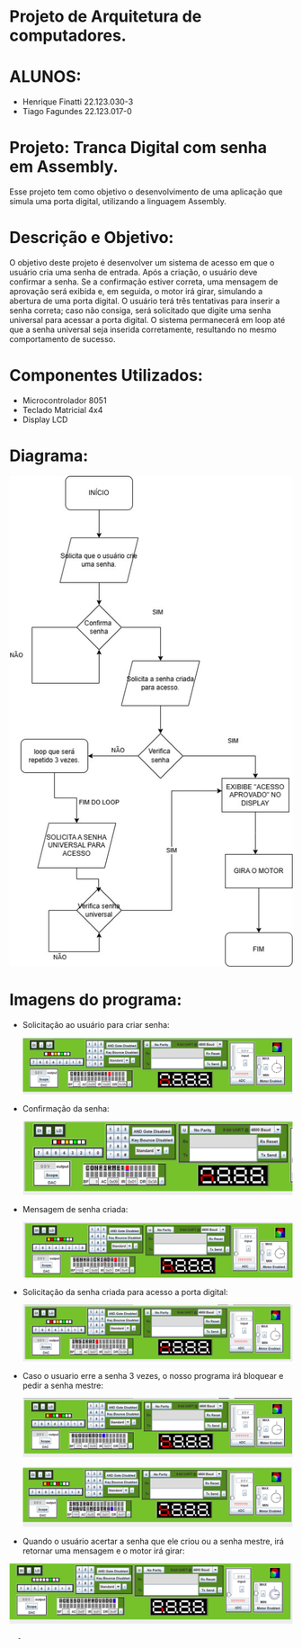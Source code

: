 # Projeto de Arquitetura de computadores.


# ALUNOS:
- Henrique Finatti 22.123.030-3
- Tiago Fagundes 22.123.017-0

# Projeto: Tranca Digital com senha em Assembly.
Esse projeto tem como objetivo o desenvolvimento de uma aplicação que simula uma porta digital, utilizando a linguagem Assembly.

# Descrição e Objetivo:
O objetivo deste projeto é desenvolver um sistema de acesso em que o usuário cria uma senha de entrada. Após a criação, o usuário deve confirmar a senha. Se a confirmação estiver correta, uma mensagem de aprovação será exibida e, em seguida, o motor irá girar, simulando a abertura de uma porta digital. O usuário terá três tentativas para inserir a senha correta; caso não consiga, será solicitado que digite uma senha universal para acessar a porta digital. O sistema permanecerá em loop até que a senha universal seja inserida corretamente, resultando no mesmo comportamento de sucesso.

# Componentes Utilizados:
- Microcontrolador 8051
- Teclado Matricial 4x4
- Display LCD

# Diagrama:

![Imagem de exemplo](img/Fluxograma.jpg)

# Imagens do programa:

- Solicitação ao usuário para criar senha:

  ![Imagem de exemplo](img/Cria_Senha.png)


- Confirmação da senha:

  ![Imagem de exemplo](img/Confirma_senha.png)


- Mensagem de senha criada:

  ![Imagem de exemplo](img/senha_criada.png)


- Solicitação da senha criada para acesso a porta digital:

  ![Imagem de exemplo](img/insira_senha_1.png)


- Caso o usuario erre a senha 3 vezes, o nosso programa irá bloquear e pedir a senha mestre:

  ![Imagem de exemplo](img/Bloqueado.png)

  ![Imagem de exemplo](img/Insira_chave_mestre.png)


- Quando o usuário acertar a senha que ele criou ou a senha mestre, irá retornar uma mensagem e o motor irá girar:

![Imagem de exemplo](img/Acesso_aprovado_motor_girando.png)


      -

    

  

